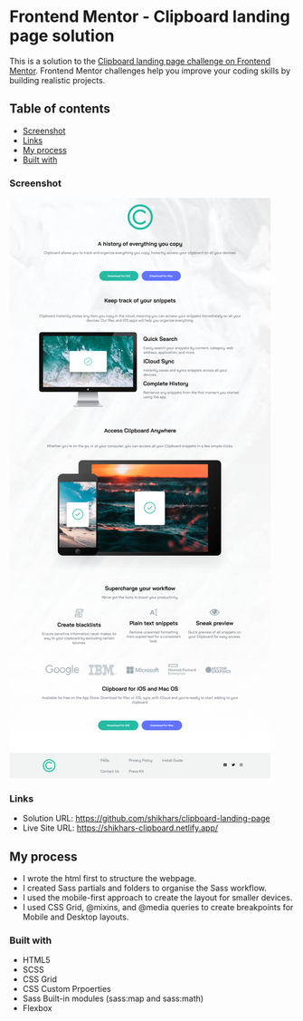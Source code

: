 # Frontend Mentor - Clipboard landing page solution

This is a solution to the [Clipboard landing page challenge on Frontend Mentor](https://www.frontendmentor.io/challenges/clipboard-landing-page-5cc9bccd6c4c91111378ecb9). Frontend Mentor challenges help you improve your coding skills by building realistic projects. 

 ## Table of contents

- [Screenshot](#screenshot)
- [Links](#links)
- [My process](#my-process)
- [Built with](#built-with)

### Screenshot

![](https://github.com/shikhars/clipboard-landing-page/blob/nondefault/src/images/Screenshot.png)


### Links

- Solution URL: https://github.com/shikhars/clipboard-landing-page
- Live Site URL: https://shikhars-clipboard.netlify.app/

## My process

- I wrote the html first to structure the webpage.
- I created Sass partials and folders to organise the Sass workflow.
- I used the mobile-first approach to create the layout for smaller devices.
- I used CSS Grid, @mixins, and @media queries to create breakpoints for Mobile and Desktop layouts.

### Built with

- HTML5
- SCSS
- CSS Grid
- CSS Custom Prpoerties
- Sass Built-in modules (sass:map and sass:math)
- Flexbox